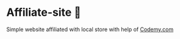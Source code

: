 # Affiliate-site :money_mouth_face:                                                                               
Simple website affiliated with local store
 with help of <a href="http://johnelder.com/">Codemy.com</a>
